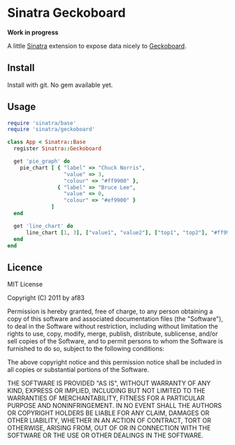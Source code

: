 # Sinatra Geckoboard

**Work in progress**

A little [Sinatra](http://www.sinatrarb.com/) extension to expose data nicely to [Geckoboard](http://www.geckoboard.com/).

## Install

Install with git. No gem available yet.

## Usage

```ruby
require 'sinatra/base'
require 'sinatra/geckoboard'

class App < Sinatra::Base
  register Sinatra::Geckoboard

  get 'pie_graph' do
    pie_chart [ { "label" => "Chuck Norris",
                  "value" => 3,
                  "colour" => "#ff9900" },
                { "label" => "Bruce Lee",
                  "value" => 0,
                  "colour" => "#ef9900" }
              ]
  end

  get 'line_chart' do
      line_chart [1, 3], ["value1", "value2"], ["top1", "top2"], "#ff9900"
  end
end
```

## Licence

MIT License

Copyright (C) 2011 by af83

Permission is hereby granted, free of charge, to any person obtaining a copy of this software and associated documentation files (the "Software"), to deal in the Software without restriction, including without limitation the rights to use, copy, modify, merge, publish, distribute, sublicense, and/or sell copies of the Software, and to permit persons to whom the Software is furnished to do so, subject to the following conditions:

The above copyright notice and this permission notice shall be included in all copies or substantial portions of the Software.

THE SOFTWARE IS PROVIDED "AS IS", WITHOUT WARRANTY OF ANY KIND, EXPRESS OR IMPLIED, INCLUDING BUT NOT LIMITED TO THE WARRANTIES OF MERCHANTABILITY, FITNESS FOR A PARTICULAR PURPOSE AND NONINFRINGEMENT. IN NO EVENT SHALL THE AUTHORS OR COPYRIGHT HOLDERS BE LIABLE FOR ANY CLAIM, DAMAGES OR OTHER LIABILITY, WHETHER IN AN ACTION OF CONTRACT, TORT OR OTHERWISE, ARISING FROM, OUT OF OR IN CONNECTION WITH THE SOFTWARE OR THE USE OR OTHER DEALINGS IN THE SOFTWARE.
